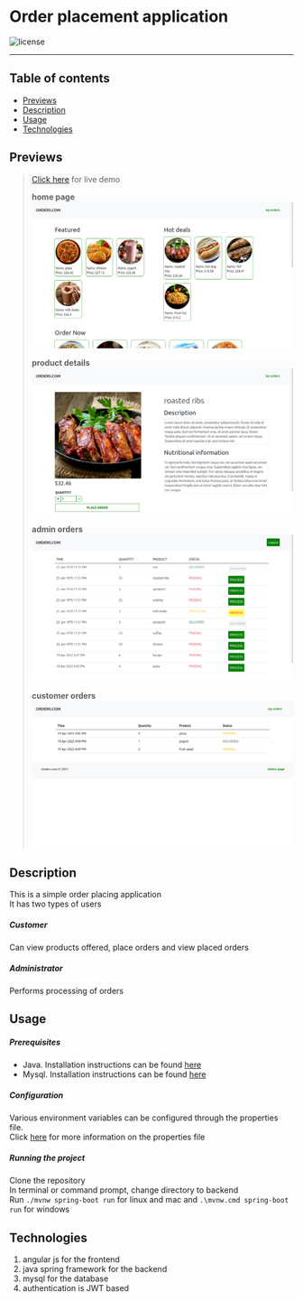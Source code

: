 # Order placement application
![license](https://img.shields.io/github/license/joshua530/angular-order-app?color=blue&style=plastic)
***

## Table of contents
- [Previews](#previews)
- [Description](#description)
- [Usage](#usage)
- [Technologies](#technologies)

## Previews
> [Click here](https://) for live demo
>
> **home page**
> ![home page](home.png)
>
> **product details**
> ![product details page](product-info.png)
>
> **admin orders**
> ![admin orders page](admin-orders-page.png)
>
> **customer orders**
> ![customer orders page](customer-orders.png)

## Description
This is a simple order placing application\
It has two types of users
##### Customer
Can view products offered, place orders and view placed orders
##### Administrator
Performs processing of orders

## Usage
##### Prerequisites
- Java. Installation instructions can be found [here](https://www.java.com/en/download/help/download_options.html)
- Mysql. Installation instructions can be found [here](https://dev.mysql.com/doc/mysql-installation-excerpt/8.0/en/)

##### Configuration
Various environment variables can be configured through the properties file.\
Click [here](https://mkyong.com/java/java-properties-file-examples/) for more information on the properties file

##### Running the project
Clone the repository\
In terminal or command prompt, change directory to backend\
Run `./mvnw spring-boot run` for linux and mac and `.\mvnw.cmd spring-boot run` for windows

## Technologies
1. angular js for the frontend
2. java spring framework for the backend
3. mysql for the database
4. authentication is JWT based
